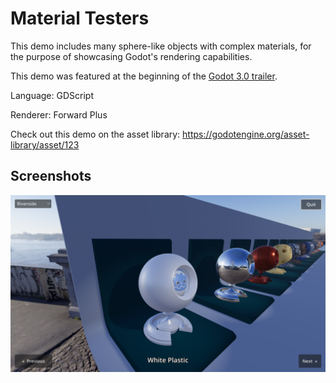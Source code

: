 # Material Testers

This demo includes many sphere-like objects with complex materials,
for the purpose of showcasing Godot's rendering capabilities.

This demo was featured at the beginning of the
[Godot 3.0 trailer](https://www.youtube.com/watch?v=XptlVErsL-o).

Language: GDScript

Renderer: Forward Plus

Check out this demo on the asset library: https://godotengine.org/asset-library/asset/123

## Screenshots

![Screenshot](screenshots/material_testers.webp)
